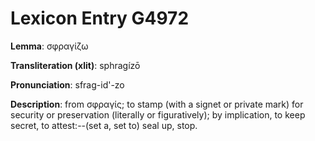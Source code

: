 # Lexicon Entry G4972

**Lemma**: σφραγίζω

**Transliteration (xlit)**: sphragízō

**Pronunciation**: sfrag-id'-zo

**Description**:
from σφραγίς; to stamp (with a signet or private mark) for security or preservation (literally or figuratively); by implication, to keep secret, to attest:--(set a, set to) seal up, stop.
